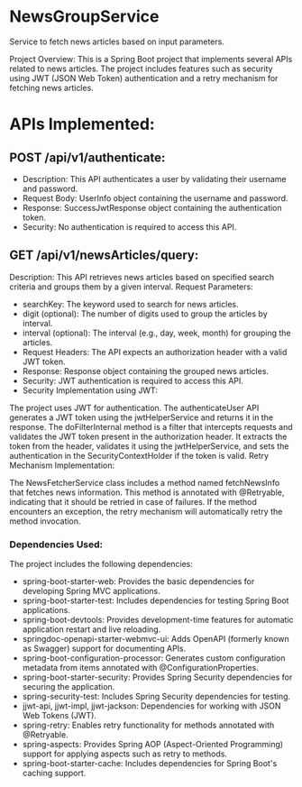 # NewsGroupService
Service to fetch news articles based on input parameters.


Project Overview:
This is a Spring Boot project that implements several APIs related to news articles. The project includes features such as security using JWT (JSON Web Token) authentication and a retry mechanism for fetching news articles.

# APIs Implemented:

## POST /api/v1/authenticate:

* Description: This API authenticates a user by validating their username and password.
* Request Body: UserInfo object containing the username and password.
* Response: SuccessJwtResponse object containing the authentication token.
* Security: No authentication is required to access this API.

## GET /api/v1/newsArticles/query:

Description: This API retrieves news articles based on specified search criteria and groups them by a given interval.
Request Parameters:
* searchKey: The keyword used to search for news articles.
* digit (optional): The number of digits used to group the articles by interval.
* interval (optional): The interval (e.g., day, week, month) for grouping the articles.
* Request Headers: The API expects an authorization header with a valid JWT token.
* Response: Response object containing the grouped news articles.
* Security: JWT authentication is required to access this API.
* Security Implementation using JWT:

The project uses JWT for authentication.
The authenticateUser API generates a JWT token using the jwtHelperService and returns it in the response.
The doFilterInternal method is a filter that intercepts requests and validates the JWT token present in the authorization header.
It extracts the token from the header, validates it using the jwtHelperService, and sets the authentication in the SecurityContextHolder if the token is valid.
Retry Mechanism Implementation:

The NewsFetcherService class includes a method named fetchNewsInfo that fetches news information.
This method is annotated with @Retryable, indicating that it should be retried in case of failures.
If the method encounters an exception, the retry mechanism will automatically retry the method invocation.

### Dependencies Used:
The project includes the following dependencies:

* spring-boot-starter-web: Provides the basic dependencies for developing Spring MVC applications.
* spring-boot-starter-test: Includes dependencies for testing Spring Boot applications.
* spring-boot-devtools: Provides development-time features for automatic application restart and live reloading.
* springdoc-openapi-starter-webmvc-ui: Adds OpenAPI (formerly known as Swagger) support for documenting APIs.
* spring-boot-configuration-processor: Generates custom configuration metadata from items annotated with @ConfigurationProperties.
* spring-boot-starter-security: Provides Spring Security dependencies for securing the application.
* spring-security-test: Includes Spring Security dependencies for testing.
* jjwt-api, jjwt-impl, jjwt-jackson: Dependencies for working with JSON Web Tokens (JWT).
* spring-retry: Enables retry functionality for methods annotated with @Retryable.
* spring-aspects: Provides Spring AOP (Aspect-Oriented Programming) support for applying aspects such as retry to methods.
* spring-boot-starter-cache: Includes dependencies for Spring Boot's caching support.